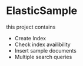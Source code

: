 # ElasticSample

this project contains
- Create Index
- Check index availibility
- Insert sample documents
- Multiple search queries
